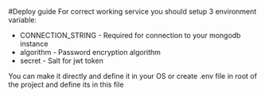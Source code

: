 #Deploy guide
For correct working service you should setup 3 environment variable:
- CONNECTION_STRING - Required for connection to your mongodb instance
- algorithm - Password encryption algorithm
- secret - Salt for jwt token

You can make it directly and define it in your OS or create .env file in root of the project and define 
its in this file